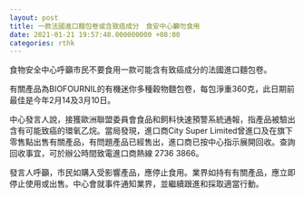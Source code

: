 ```yaml
---
layout: post
title: 一款法國進口麵包卷或含致癌成分　食安中心籲勿食用
date: 2021-01-21 19:57:48.000000000 +08:00
categories: rthk
---
```


食物安全中心呼籲市民不要食用一款可能含有致癌成分的法國進口麵包卷。

有關產品為BIOFOURNIL的有機迷你多種穀物麵包卷，每包淨重360克，此日期前最佳是今年2月14及3月10日。

中心發言人說，接獲歐洲聯盟委員會食品和飼料快速預警系統通報，指產品被驗出含有可能致癌的環氧乙烷。當局發現，進口商City Super Limited曾進口及在旗下零售點出售有關產品，有問題產品已經售出，進口商已按中心指示展開回收。查詢回收事宜，可於辦公時間致電進口商熱線 2736 3866。

發言人呼籲，市民如購入受影響產品，應停止食用。業界如持有有關產品，應立即停止使用或出售。中心會就事件通知業界，並繼續跟進和採取適當行動。
